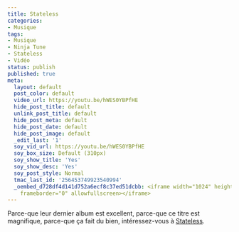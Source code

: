 ```yaml
---
title: Stateless
categories:
- Musique
tags:
- Musique
- Ninja Tune
- Stateless
- Vidéo
status: publish
published: true
meta:
  layout: default
  post_color: default
  video_url: https://youtu.be/hWES0YBPfHE
  hide_post_title: default
  unlink_post_title: default
  hide_post_meta: default
  hide_post_date: default
  hide_post_image: default
  _edit_last: '1'
  soy_vid_url: https://youtu.be/hWES0YBPfHE
  soy_box_size: Default (310px)
  soy_show_title: 'Yes'
  soy_show_desc: 'Yes'
  soy_post_style: Normal
  tmac_last_id: '256453749923540994'
  _oembed_d728df4d141d752a6ecf8c37ed51dcbb: <iframe width="1024" height="576" src="https://www.youtube.com/embed/hWES0YBPfHE?fs=1&feature=oembed"
    frameborder="0" allowfullscreen></iframe>
---
```

Parce-que leur dernier album est excellent, parce-que ce titre est magnifique, parce-que ça fait du bien, intéressez-vous à <a title="Site web de Stateless" href="https://www.statelessonline.com/">Stateless</a>.
